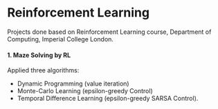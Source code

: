 # Reinforcement Learning

Projects done based on Reinforcement Learning course, Department of Computing, Imperial College London.

#### 1. Maze Solving by RL 
Applied three algorithms: 
- Dynamic Programming (value iteration)
- Monte-Carlo Learning (epsilon-greedy Control)
- Temporal Difference Learning (epsilon-greedy SARSA Control). 
